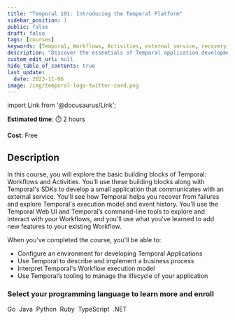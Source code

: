 ```yaml
---
title: "Temporal 101: Introducing the Temporal Platform"
sidebar_position: 1
public: false
draft: false
tags: [courses]
keywords: [Temporal, Workflows, Activities, external service, recovery, execution model, event history, Temporal Web UI, command-line tools, business process, application lifecycle]
description: "Discover the essentials of Temporal application development in this course, focusing on Workflows and Activities. You'll develop a small app, recover from failures, and use Temporal's execution model and tools to manage your application lifecycle effectively."
custom_edit_url: null
hide_table_of_contents: true
last_update:
  date: 2023-11-06
image: /img/temporal-logo-twitter-card.png
---
```


import Link from '@docusaurus/Link';

**Estimated time**: ⏱️ 2 hours

**Cost**: Free

## Description

In this course, you will explore the basic building blocks of Temporal: Workflows and Activities. You’ll use these building blocks along with Temporal's SDKs to develop a small application that communicates with an external service. You'll see how Temporal helps you recover from failures and explore Temporal's execution model and event history. You'll use the Temporal Web UI and Temporal’s command-line tools to explore and interact with your Workflows, and you'll use what you've learned to add new features to your existing Workflow.

When you've completed the course, you'll be able to:

- Configure an environment for developing Temporal Applications
- Use Temporal to describe and implement a business process
- Interpret Temporal's Workflow execution model
- Use Temporal’s tooling to manage the lifecycle of your application

### Select your programming language to learn more and enroll

<Link className="button button--primary" to="go">Go</Link>&nbsp;
<Link className="button button--primary" to="java">Java</Link>&nbsp;
<Link className="button button--primary" to="python">Python</Link>&nbsp;
<Link className="button button--primary" to="ruby">Ruby</Link>&nbsp;
<Link className="button button--primary" to="typescript">TypeScript</Link>&nbsp;
<Link className="button button--primary" to="dotnet">.NET</Link>&nbsp;

